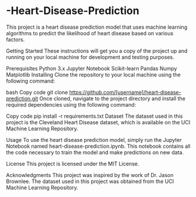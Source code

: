 # -Heart-Disease-Prediction
This project is a heart disease prediction model that uses machine learning algorithms to predict the likelihood of heart disease based on various factors.

Getting Started
These instructions will get you a copy of the project up and running on your local machine for development and testing purposes.

Prerequisites
Python 3.x
Jupyter Notebook
Scikit-learn
Pandas
Numpy
Matplotlib
Installing
Clone the repository to your local machine using the following command:

bash
Copy code
git clone https://github.com/[username]/heart-disease-prediction.git
Once cloned, navigate to the project directory and install the required dependencies using the following command:

Copy code
pip install -r requirements.txt
Dataset
The dataset used in this project is the Cleveland Heart Disease dataset, which is available on the UCI Machine Learning Repository.

Usage
To use the heart disease prediction model, simply run the Jupyter Notebook named heart-disease-prediction.ipynb. This notebook contains all the code necessary to train the model and make predictions on new data.

License
This project is licensed under the MIT License.

Acknowledgments
This project was inspired by the work of Dr. Jason Brownlee.
The dataset used in this project was obtained from the UCI Machine Learning Repository.
